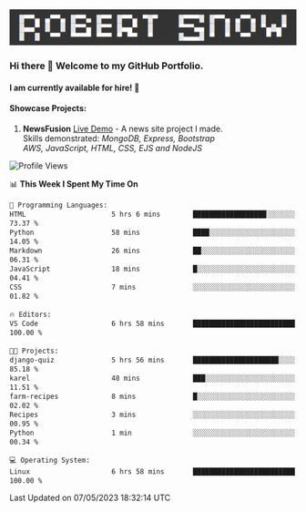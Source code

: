 <img alt="myname" src="assets/name.png" />

### Hi there 👋 Welcome to my GitHub Portfolio.
#### I am currently available for hire!  :briefcase:

#### Showcase Projects:

1. **NewsFusion** [Live Demo](https://news-1-f7223358.deta.app/) - A news site project I made.\
Skills demonstrated: *MongoDB, Express, Bootstrap\
AWS, JavaScript, HTML, CSS, EJS and NodeJS*

<!--START_SECTION:waka-->
![Profile Views](http://img.shields.io/badge/Profile%20Views-13-blue)

📊 **This Week I Spent My Time On** 

```text
💬 Programming Languages: 
HTML                     5 hrs 6 mins        ██████████████████░░░░░░░   73.37 % 
Python                   58 mins             ████░░░░░░░░░░░░░░░░░░░░░   14.05 % 
Markdown                 26 mins             ██░░░░░░░░░░░░░░░░░░░░░░░   06.31 % 
JavaScript               18 mins             █░░░░░░░░░░░░░░░░░░░░░░░░   04.41 % 
CSS                      7 mins              ░░░░░░░░░░░░░░░░░░░░░░░░░   01.82 % 

🔥 Editors: 
VS Code                  6 hrs 58 mins       █████████████████████████   100.00 % 

🐱‍💻 Projects: 
django-quiz              5 hrs 56 mins       █████████████████████░░░░   85.18 % 
karel                    48 mins             ███░░░░░░░░░░░░░░░░░░░░░░   11.51 % 
farm-recipes             8 mins              █░░░░░░░░░░░░░░░░░░░░░░░░   02.02 % 
Recipes                  3 mins              ░░░░░░░░░░░░░░░░░░░░░░░░░   00.95 % 
Python                   1 min               ░░░░░░░░░░░░░░░░░░░░░░░░░   00.34 % 

💻 Operating System: 
Linux                    6 hrs 58 mins       █████████████████████████   100.00 % 
```


 Last Updated on 07/05/2023 18:32:14 UTC
<!--END_SECTION:waka-->

<!--
**robjsnow/robjsnow** is a ✨ _special_ ✨ repository because its `README.md` (this file) appears on your GitHub profile.

Here are some ideas to get you started:

- 🔭 I’m currently working on ...
- 🌱 I’m currently learning ...
- 👯 I’m looking to collaborate on ...
- 🤔 I’m looking for help with ...
- 💬 Ask me about ...
- 📫 How to reach me: ...
- 😄 Pronouns: ...
- ⚡ Fun fact: ...
-->
